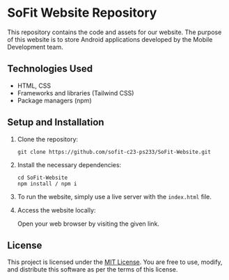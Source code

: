 # SoFit Website Repository

This repository contains the code and assets for our website. The purpose of this website is to store Android applications developed by the Mobile Development team.

## Technologies Used

- HTML, CSS
- Frameworks and libraries (Tailwind CSS)
- Package managers (npm)

## Setup and Installation

1. Clone the repository:

   ```
   git clone https://github.com/sofit-c23-ps233/SoFit-Website.git
   ```

2. Install the necessary dependencies:

   ```
   cd SoFit-Website
   npm install / npm i
   ```

4. To run the website, simply use a live server with the `index.html` file.

5. Access the website locally:

   Open your web browser by visiting the given link.

## License

This project is licensed under the [MIT License](LICENSE). You are free to use, modify, and distribute this software as per the terms of this license.
